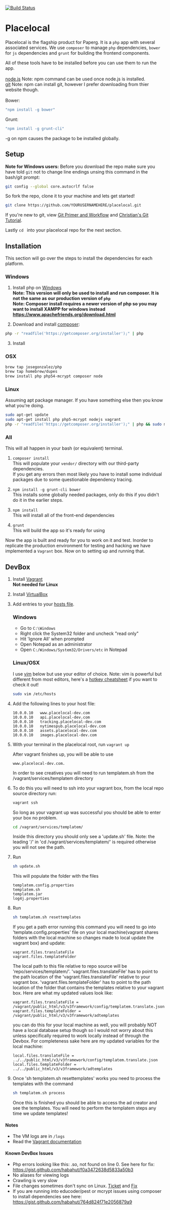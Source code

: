 [![Build Status](http://strider.aws.paperg.com/5270535ffc0c55a91e000050/paperg/placelocal/badge)](http://strider.aws.paperg.com/paperg/placelocal/)

# Placelocal

Placelocal is the flagship product for Paperg. It is a `php` app with several associated services. We use `composer` to manage `php` dependencies, `bower` for `js` dependencies and `grunt` for building the frontend components.<br/>

All of these tools have to be installed before you can use them to run the app.<br/><br/>
[node.js](http://nodejs.org/download/) Note: npm command can be used once node.js is installed.<br/>
[git](http://git-scm.com/book/en/v2/Getting-Started-Installing-Git) Note: npm can install git, however I prefer downloading from thier website though.<br/><br/>
Bower:
```bash
"npm install -g bower"
```
Grunt: 
```bash
"npm install -g grunt-cli"
```

-g on npm causes the package to be installed globally.<br/>

## Setup
**Note for Windows users:** Before you download the repo make sure you have told `git` not to change line endings unsing this command in the bash/git prompt:

```bash
git config --global core.autocrlf false
```
So fork the repo, clone it to your machine and lets get started!

```bash
git clone https://github.com/YOURUSERNAMEHERE/placelocal.git
```

If you're new to git, view [Git Primer and Workflow](https://paperg.atlassian.net/wiki/pages/viewpage.action?pageId=2490418) and [Christian's Git Tutorial](https://paperg.atlassian.net/wiki/display/EN/Christian%27s+Git+Tutorial).

Lastly `cd ` into your placelocal repo for the next section.


## Installation
This section will go over the steps to install the dependencies for each platform.

### Windows


1. Install php on [Windows](http://www.microsoft.com/web/platform/phponwindows.aspx) <br/>**Note: This version will only be used to install and run composer. It is not the same as our production version of `php`** <br/>
**Note: Composer install requires a newer version of php so you may want to install XAMPP for windows instead  https://www.apachefriends.org/download.html** 

2. Download and install [composer](https://getcomposer.org/):
 ```bash
 php -r "readfile('https://getcomposer.org/installer');" | php
```
3. Install 

### OSX
```bash
brew tap josegonzalez/php
brew tap homebrew/dupes
brew install php php54-mcrypt composer node
```

### Linux
Assuming apt package manager. If you have something else then you know what you're doing.
```bash
sudo apt-get update
sudo apt-get install php php5-mcrypt nodejs vagrant
php -r "readfile('https://getcomposer.org/installer');" | php && sudo mv composer.phar /usr/local/bin/composer
```

### All
This will all happen in your bash (or equivalent) terminal.

1. `composer install`<br/>
This will populate your `vendor/` directory with our third-party dependencies.<br/>
If you get any errors then most likely you have to install some individual packages due to some questionable dependency tracing.

2. `npm install -g grunt-cli bower` <br/>
	This installs some globally needed packages, only do this if you didn't do it in the earlier steps.
3. `npm install`<br/>
   This will install all of the front-end dependencies
4. `grunt`<br/>
   This will build the app so it's ready for using

Now the app is built and ready for you to work on it and test. Inorder to replicate the production environment for testing and hacking we have implemented a `Vagrant` box. Now on to setting up and running that.

## DevBox

1. Install [Vagrant](http://www.vagrantup.com/)<br/>
   **Not needed for Linux**

2. Install [VirtualBox](https://www.virtualbox.org/)

3. Add entries to your [hosts file](http://en.wikipedia.org/wiki/Hosts_%28file%29).
   
   ### Windows
	* Go to `C:\Windows`
	* Right click the System32 folder and uncheck "read only"
	* Hit 'Ignore All' when prompted
	* Open Notepad as an administrator
 	* Open `C:/Windows/System32/Drivers/etc` in Notepad
 
   ### Linux/OSX
	I use [vim](http://vimdoc.sourceforge.net/) below but use your editor of choice. Note: vim is powerful but different from most editors, here's a [hotkey cheatsheet](http://www.glump.net/files/2012/08/vi-vim-cheat-sheet-and-tutorial.pdf) if you want to check it out!
	```bash
    sudo vim /etc/hosts
   ```

4. Add the following lines to your host file:

	```
	10.0.0.10   www.placelocal-dev.com
	10.0.0.10   api.placelocal-dev.com
	10.0.0.10   tracking.placelocal-dev.com
	10.0.0.10   nytimespub.placelocal-dev.com
	10.0.0.10   assets.placelocal-dev.com
	10.0.0.10   images.placelocal-dev.com
	```

5. With your terminal in the placelocal root, run `vagrant up`

	After vagrant finishes up, you will be able to use 
	```
	www.placelocal-dev.com.
	```

	In order to see creatives you will need to run templatem.sh from the /vagrant/services/templatem directory
6. To do this you will need to ssh into your vagrant box, from the local repo source directory run:

	```bash
	vagrant ssh
	```
	So long as your vagrant up was successful you should be able to enter your box no problem.

	```bash
	cd /vagrant/services/templatem/
	```

	Inside this directory you should only see a 'update.sh' file. Note: the leading '/' in 'cd /vagrant/services/templatem/' is required otherwise you will not see the path.

7. Run 
	```bash
	sh update.sh
	```

	This will populate the folder with the files
	```
	templatem.config.properties
	templatem.sh
	templatem.jar
	log4j.properties
	```

8. Run 
	```bash
	sh templatem.sh resettemplates
	```

	If you get a path error running this command you will need to go into 'template.config.properties' file on your local machine(vagrant shares folders with the local machine so changes made to local update the vagrant box) and update:
	```
	vagrant.files.translateFile
	vagrant.files.templateFolder
	``` 

	The local path to this file relative to repo source will be 'repo/services/templatem/'. 
	'vagrant.files.translateFile' has to point to the path location of the 'vagrant.files.translateFile' relative to your vagrant box.
	'vagrant.files.templateFolder' has to point to the path location of the folder that contains the templates relative to your vagrant box.
	Here are what my updated values look like: 
	```
	vagrant.files.translateFile = /vagrant/public_html/v3/v3framework/config/templatem.translate.json
	vagrant.files.templateFolder = /vagrant/public_html/v3/v3framework/adtemplates
	```

	you can do this for your local machine as well, you will probably NOT have a local database setup though so I would not worry about this unless specifically required to work locally instead of through the Devbox. For completeness sake here are my updated variables for the local machine:
	```
	local.files.translateFile = ../../public_html/v3/v3framework/config/templatem.translate.json
	local.files.templateFolder = ../../public_html/v3/v3framework/adtemplates
	```

9. Once 'sh templatem.sh resettemplates' works you need to process the templates with the command
	```bash
	sh templatem.sh process
	```
	Once this is finished you should be able to access the ad creator and see the templates.
	You will need to perform the templatem steps any time we update templates! 

#### Notes
 * The VM logs are in `/logs`
 * Read the [Vagrant documentation](http://docs.vagrantup.com/v2/getting-started/)

#### Known DevBox Issues
 * Php errors looking like this: <some files>.so, not found on line 0. See here for fix: https://gist.github.com/habahut/f0a3472638d5833a50b3
 * No aliases for viewing logs
 * Crawling is very slow
 * File changes sometimes don't sync on Linux. [Ticket](https://www.virtualbox.org/ticket/9069) and [Fix](http://stackoverflow.com/questions/6298933/shared-folder-in-virtualbox-for-apache)
 * If you are running into educoder/pest or mcrypt issues using composer to install dependencies see here: https://gist.github.com/habahut/764d824f71e2056879a9
